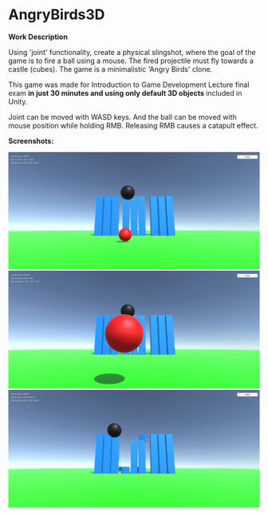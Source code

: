 # AngryBirds3D

<b>Work Description</b>

Using 'joint' functionality, create a physical slingshot, where the goal of the game is to fire a ball using a mouse. The fired projectile must fly towards a castle (cubes). The game is a minimalistic 'Angry Birds' clone.

This game was made for Introduction to Game Development Lecture final exam <b>in just 30 minutes and using only default 3D objects</b> included in Unity.

Joint can be moved with WASD keys. And the ball can be moved with mouse position while holding RMB. Releasing RMB causes a catapult effect.

<b>Screenshots:</b>


![](screenshots/1.png)
![](screenshots/2.png)
![](screenshots/3.png)
